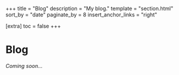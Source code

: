 +++
title = "Blog"
description = "My blog."
template = "section.html"
sort_by = "date"
paginate_by = 8
insert_anchor_links = "right"

[extra]
toc = false
+++

# Blog

*Coming soon...*
